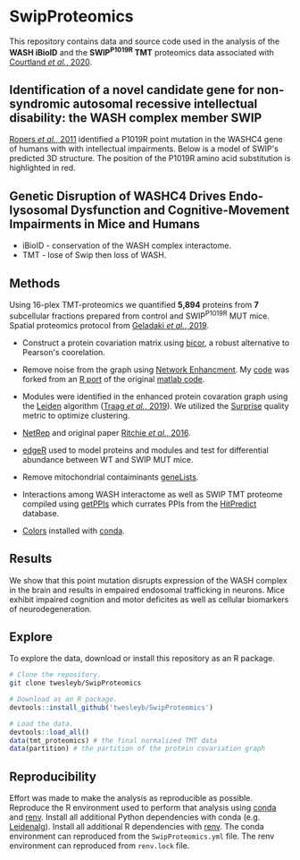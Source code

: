 # SwipProteomics

This repository contains data and source code used in the analysis of the __WASH iBioID__
and the __SWIP<sup>P1019R</sup> TMT__ proteomics data associated with [Courtland _et al._, 2020](manuscript/nat-neuro/main/SWIP_paper_JC_v25.pdf).

## Identification of a novel candidate gene for non-syndromic autosomal recessive intellectual disability: the WASH complex member SWIP
[Ropers _et al._, 2011](refs/Ropers_2011.pdf) identified a P1019R point mutation in the WASHC4 gene of
humans with with intellectual impairments. Below is a model of SWIP's predicted 3D structure. 
The position of the P1019R amino acid substitution is highlighted in red.

## Genetic Disruption of WASHC4 Drives Endo-lysosomal Dysfunction and Cognitive-Movement Impairments in Mice and Humans

* iBioID - conservation of the WASH complex interactome.
* TMT - lose of Swip then loss of WASH. 

## Methods
Using 16-plex TMT-proteomics we quantified __5,894__ proteins from __7__ subcellular fractions prepared from control and SWIP<sup>P1019R</sup> MUT mice.
Spatial proteomics protocol from [Geladaki _et al._, 2019](refs/Geladaki_2019.pdf).

* Construct a protein covariation matrix using [bicor](https://www.rdocumentation.org/packages/WGCNA/versions/1.69/topics/bicor), 
  a robust alternative to Pearson's coorelation.

* Remove noise from the graph using [Network Enhancment](refs/Wang_2018.pdf).
  My [code](https://github.com/twesleyb/neten) was forked from an [R port](https://github.com/microbma/neten) 
  of the original [matlab code](https://github.com/wangboyunze/Network_Enhancement).

* Modules were identified in the enhanced protein covaration graph using the [Leiden](https://github.com/vtraag/leidenalg) algorithm
  ([Traag _et al._, 2019](refs/Traag_2019.pdf)). We utilized the [Surprise](refs/Traag_2015.pdf) quality metric to optimize clustering.

* [NetRep](https://cran.r-project.org/web/packages/NetRep/vignettes/NetRep.html) and original paper [Ritchie _et al._, 2016](refs/Ritchie_2016.pdf). 

* [edgeR](https://bioconductor.org/packages/release/bioc/html/edgeR.html) used
    to model proteins and modules and test for differential abundance between WT
    and SWIP MUT mice.

* Remove mitochondrial contaiminants [geneLists](https://github.com/twesleyb/geneLists).
* Interactions among WASH interactome as well as SWIP TMT proteome compiled using [getPPIs](https://github.com/twesleyb/getPPIs) 
  which currates PPIs from the [HitPredict](http://www.hitpredict.org/) database.

* [Colors](https://github.com/kevinwuhoo/randomcolor-py) installed with [conda](https://anaconda.org/conda-forge/randomcolor).


## Results 
We show that this point mutation disrupts expression of the
WASH complex in the brain and results in empaired endosomal trafficking in
neurons. Mice exhibit impaired cognition and motor deficites as well as cellular 
biomarkers of neurodegeneration. 

## Explore
To explore the data, download or install this repository as an R package.

```Bash
# Clone the repository.
git clone twesleyb/SwipProteomics
```

```R
# Download as an R package.
devtools::install_github('twesleyb/SwipProteomics')
```

```R
# Load the data.
devtools::load_all()
data(tmt_proteomics) # the final normalized TMT data
data(partition) # the partition of the protein covariation graph
```

## Reproducibility 
Effort was made to make the analysis as reproducible as possible. Reproduce the
R environment used to perform that analysis using [conda](https://docs.anaconda.com/anaconda/install/) 
and [renv](https://anaconda.org/conda-forge/r-renv). 
Install all additional Python dependencies with conda (e.g. [Leidenalg](https://anaconda.org/conda-forge/leidenalg)). 
Install all additional R dependencies with [renv](https://github.com/rstudio/renv). 
The conda environment can reproduced from the `SwipProteomics.yml` file.
The renv environment can reproduced from `renv.lock` file.
